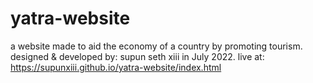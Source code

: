 # yatra-website
a website made to aid the economy of a country by promoting tourism. 
designed & developed by: supun seth xiii
in July 2022.
live at: https://supunxiii.github.io/yatra-website/index.html
